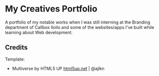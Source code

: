 # My Creatives Portfolio

A portfolio of my notable works when I was still interning at the Branding department of Callbox Iloilo and some of the websites/apps I've built while learning about Web development.

## Credits

Template:

- Multiverse by HTML5 UP
  [html5up.net](https://html5up.net/multiverse) | @ajlkn
